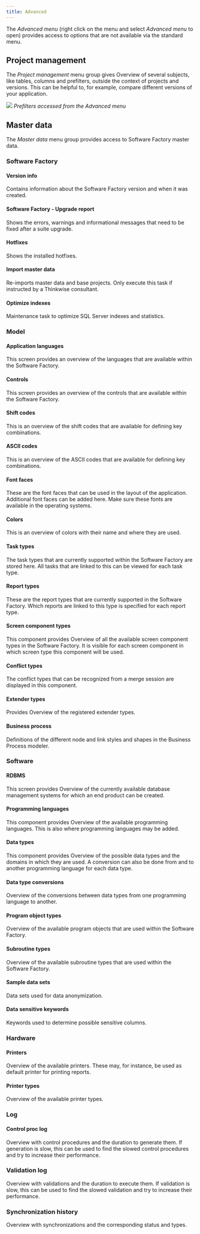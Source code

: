 ```yaml
---
title: Advanced
---
```


The *Advanced menu* (right click on the menu and select *Advanced menu* to open) provides access to options that are not available via the standard menu.

## Project management

The *Project management* menu group gives Overview of several subjects, like tables, columns and prefilters, outside the context of projects and versions. This can be helpful to, for example, compare different versions of your application.

![](assets/sf/advanced_2.png)
*Prefilters accessed from the Advanced menu*

## Master data

The *Master data* menu group provides access to Software Factory master data. 

### Software Factory

#### Version info

Contains information about the Software Factory version and when it was created.

#### Software Factory - Upgrade report

Shows the errors, warnings and informational messages that need to be fixed after a suite upgrade.

#### Hotfixes

Shows the installed hotfixes.

#### Import master data

Re-imports master data and base projects. Only execute this task if instructed by a Thinkwise consultant.

#### Optimize indexes

Maintenance task to optimize SQL Server indexes and statistics.

### Model

#### Application languages

This screen provides an overview of the languages that are available within the Software Factory. 

#### Controls

This screen provides an overview of the controls that are available within the Software Factory.

#### Shift codes

This is an overview of the shift codes that are available for defining key combinations.

#### ASCII codes

This is an overview of the ASCII codes that are available for defining key combinations.

#### Font faces

These are the font faces that can be used in the layout of the application. Additional font faces can be added here. Make sure these fonts are available in the operating systems.

#### Colors

This is an overview of colors with their name and where they are used.

#### Task types

The task types that are currently supported within the Software Factory are stored here. All tasks that are linked to this can be viewed for each task type.

#### Report types

These are the report types that are currently supported in the Software Factory. Which reports are linked to this type is specified for each report type.

#### Screen component types

This component provides Overview of all the available screen component types in the Software Factory. It is visible for each screen component in which screen type this component will be used.

#### Conflict types

The conflict types that can be recognized from a merge session are displayed in this component.

#### Extender types

Provides Overview of the registered extender types.

#### Business process

Definitions of the different node and link styles and shapes in the Business Process modeler.

### Software

#### RDBMS

This screen provides Overview of the currently available database management systems for which an end product can be created.

#### Programming languages

This component provides Overview of the available programming languages. This is also where programming languages may be added.

#### Data types

This component provides Overview of the possible data types and the domains in which they are used. A conversion can also be done from and to another programming language for each data type.

#### Data type conversions

Overview of the conversions between data types from one programming language to another. 

#### Program object types

Overview of the available program objects that are used within the Software Factory.

#### Subroutine types

Overview of the available subroutine types that are used within the Software Factory.

#### Sample data sets

Data sets used for data anonymization.

#### Data sensitive keywords

Keywords used to determine possible sensitive columns.

### Hardware

#### Printers

Overview of the available printers. These may, for instance, be used as default printer for printing reports.

#### Printer types

Overview of the available printer types.

### Log

#### Control proc log

Overview with control procedures and the duration to generate them. If generation is slow, this can be used to find the slowed control procedures and try to increase their performance.

### Validation log

Overview with validations and the duration to execute them. If validation is slow, this can be used to find the slowed validation and try to increase their performance.

### Synchronization history

Overview with synchronizations and the corresponding status and types.
